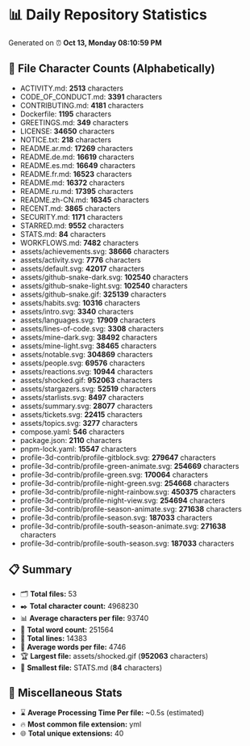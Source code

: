 # 📊 Daily Repository Statistics
Generated on ⏰ **Oct 13, Monday 08:10:59 PM**

## 📂 File Character Counts (Alphabetically)
- ACTIVITY.md: **2513** characters
- CODE_OF_CONDUCT.md: **3391** characters
- CONTRIBUTING.md: **4181** characters
- Dockerfile: **1195** characters
- GREETINGS.md: **349** characters
- LICENSE: **34650** characters
- NOTICE.txt: **218** characters
- README.ar.md: **17269** characters
- README.de.md: **16619** characters
- README.es.md: **16649** characters
- README.fr.md: **16523** characters
- README.md: **16372** characters
- README.ru.md: **17395** characters
- README.zh-CN.md: **16345** characters
- RECENT.md: **3865** characters
- SECURITY.md: **1171** characters
- STARRED.md: **9552** characters
- STATS.md: **84** characters
- WORKFLOWS.md: **7482** characters
- assets/achievements.svg: **38666** characters
- assets/activity.svg: **7776** characters
- assets/default.svg: **42017** characters
- assets/github-snake-dark.svg: **102540** characters
- assets/github-snake-light.svg: **102540** characters
- assets/github-snake.gif: **325139** characters
- assets/habits.svg: **10316** characters
- assets/intro.svg: **3340** characters
- assets/languages.svg: **17909** characters
- assets/lines-of-code.svg: **3308** characters
- assets/mine-dark.svg: **38492** characters
- assets/mine-light.svg: **38465** characters
- assets/notable.svg: **304869** characters
- assets/people.svg: **69576** characters
- assets/reactions.svg: **10944** characters
- assets/shocked.gif: **952063** characters
- assets/stargazers.svg: **52519** characters
- assets/starlists.svg: **8497** characters
- assets/summary.svg: **28077** characters
- assets/tickets.svg: **22415** characters
- assets/topics.svg: **3277** characters
- compose.yaml: **546** characters
- package.json: **2110** characters
- pnpm-lock.yaml: **15547** characters
- profile-3d-contrib/profile-gitblock.svg: **279647** characters
- profile-3d-contrib/profile-green-animate.svg: **254669** characters
- profile-3d-contrib/profile-green.svg: **170064** characters
- profile-3d-contrib/profile-night-green.svg: **254668** characters
- profile-3d-contrib/profile-night-rainbow.svg: **450375** characters
- profile-3d-contrib/profile-night-view.svg: **254694** characters
- profile-3d-contrib/profile-season-animate.svg: **271638** characters
- profile-3d-contrib/profile-season.svg: **187033** characters
- profile-3d-contrib/profile-south-season-animate.svg: **271638** characters
- profile-3d-contrib/profile-south-season.svg: **187033** characters

## 📋 Summary
- 🗂️ **Total files:** 53
- ✒️ **Total character count:** 4968230
- 📊 **Average characters per file:** 93740
- 📝 **Total word count:** 251564
- 🧾 **Total lines:** 14383
- 📐 **Average words per file:** 4746
- 🏆 **Largest file:** assets/shocked.gif (**952063** characters)
- 🥉 **Smallest file:** STATS.md (**84** characters)

## 🌟 Miscellaneous Stats
- ⌛ **Average Processing Time Per file:** ~0.5s (estimated)
- 🔥 **Most common file extension:** yml
- 🌐 **Total unique extensions:** 40
